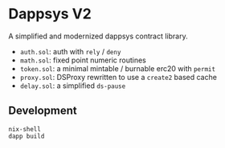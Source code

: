 # Dappsys V2

A simplified and modernized dappsys contract library.

- `auth.sol`: auth with `rely` / `deny`
- `math.sol`: fixed point numeric routines
- `token.sol`: a minimal mintable / burnable erc20 with `permit`
- `proxy.sol`: DSProxy rewritten to use a `create2` based cache
- `delay.sol`: a simplified `ds-pause`

## Development

```
nix-shell
dapp build
```
